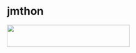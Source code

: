 # jmthon

<p align="left"><a href="https://heroku.com/deploy?template=https://github.com/salloum11/roz"> <img src="https://img.shields.io/badge/Deploy%20To%20Heroku-purple?style=for-the-badge&logo=heroku" width="320" height="58.45"/></a></p>
